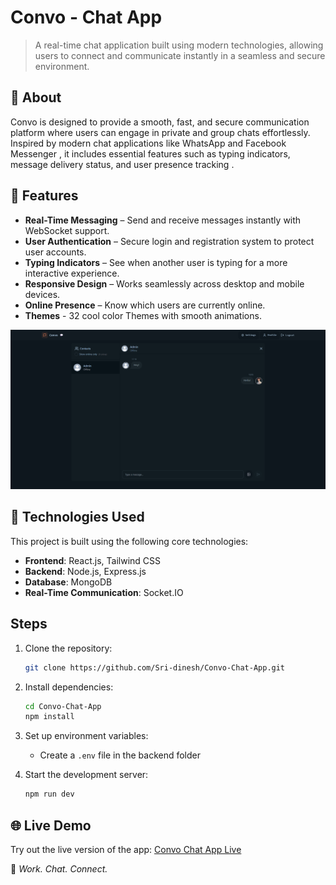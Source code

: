 # Convo - Chat App

> A real-time chat application built using modern technologies, allowing users to connect and communicate instantly in a seamless and secure environment.

## 💬 About

Convo is designed to provide a smooth, fast, and secure communication platform where users can engage in private and group chats effortlessly. Inspired by modern chat applications like WhatsApp and Facebook Messenger , it includes essential features such as typing indicators, message delivery status, and user presence tracking .

## 🧩 Features

- **Real-Time Messaging** – Send and receive messages instantly with WebSocket support.
- **User Authentication** – Secure login and registration system to protect user accounts.
- **Typing Indicators** – See when another user is typing for a more interactive experience.
- **Responsive Design** – Works seamlessly across desktop and mobile devices.
- **Online Presence** – Know which users are currently online.
- **Themes** - 32 cool color Themes with smooth animations.

![Demo App](/frontend/public/application-demo.png)

## 🔧 Technologies Used

This project is built using the following core technologies:

- **Frontend**: React.js, Tailwind CSS
- **Backend**: Node.js, Express.js
- **Database**: MongoDB
- **Real-Time Communication**: Socket.IO

## Steps

1. Clone the repository:

   ```bash
   git clone https://github.com/Sri-dinesh/Convo-Chat-App.git
   ```

2. Install dependencies:
   ```bash
   cd Convo-Chat-App
   npm install
   ```
3. Set up environment variables:
   - Create a `.env` file in the backend folder
4. Start the development server:
   ```bash
   npm run dev
   ```

## 🌐 Live Demo

Try out the live version of the app: [Convo Chat App Live](https://convo-chat-app-m853.onrender.com/)

💬 _Work. Chat. Connect._
